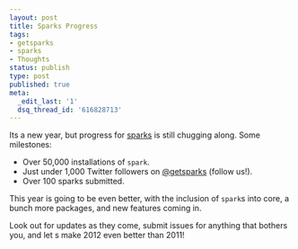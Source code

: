 ```yaml
---
layout: post
title: Sparks Progress
tags:
- getsparks
- sparks
- Thoughts
status: publish
type: post
published: true
meta:
  _edit_last: '1'
  dsq_thread_id: '616828713'
---
```

Its a new year, but progress for <a href="http://getsparks.org/">sparks</a> is still chugging along. Some milestones:
<ul>
	<li>Over 50,000 installations of <code>spark</code>.</li>
	<li>Just under 1,000 Twitter followers on <a href="https://twitter.com/#!/getsparks">@getsparks</a> (follow us!).</li>
	<li>Over 100 sparks submitted.</li>
</ul>
This year is going to be even better, with the inclusion of <code>spark</code>s into core, a bunch more packages, and new features coming in.

Look out for updates as they come, submit issues for anything that bothers you, and let s make 2012 even better than 2011!
